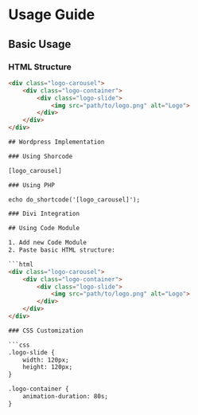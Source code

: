 # Usage Guide

## Basic Usage

### HTML Structure
```html
<div class="logo-carousel">
    <div class="logo-container">
        <div class="logo-slide">
            <img src="path/to/logo.png" alt="Logo">
        </div>
    </div>
</div>

## Wordpress Implementation

### Using Shorcode

[logo_carousel]

### Using PHP

echo do_shortcode('[logo_carousel]');

### Divi Integration

## Using Code Module

1. Add new Code Module
2. Paste basic HTML structure:

```html
<div class="logo-carousel">
    <div class="logo-container">
        <div class="logo-slide">
            <img src="path/to/logo.png" alt="Logo">
        </div>
    </div>
</div>

### CSS Customization

```css
.logo-slide {
    width: 120px;
    height: 120px;
}

.logo-container {
    animation-duration: 80s;
}

